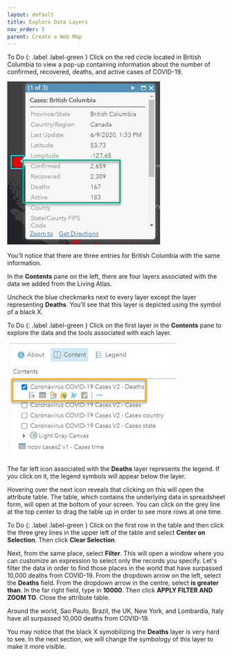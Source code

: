 ```yaml
---
layout: default
title: Explore Data Layers
nav_order: 3
parent: Create a Web Map
---
```


To Do
{: .label .label-green }
Click on the red circle located in British Columbia to view a pop-up containing information about the number of confirmed, recovered, deaths, and active cases of COVID-19.

![covidCases.jpg](https://raw.githubusercontent.com/fiddleHeads/intro-AGOL/master/covidCases.jpg)

You'll notice that there are three entries for British Columbia with the same information. 

In the **Contents** pane on the left, there are four layers associated with the data we added from the Living Atlas. 

Uncheck the blue checkmarks next to every layer except the layer representing **Deaths**. You'll see that this layer is depicted using the symbol of a black X.

To Do
{: .label .label-green }
Click on the first layer in the **Contents** pane to explore the data and the tools associated with each layer.

![deathsLyr.jpg](https://raw.githubusercontent.com/fiddleHeads/intro-AGOL/master/deathsLyr.jpg)

The far left icon associated with the **Deaths** layer represents the legend. If you click on it, the legend symbols will appear below the layer.

Hovering over the next icon reveals that clicking on this will open the attribute table. The table, which contains the underlying data in spreadsheet form, will open at the bottom of your screen. You can click on the grey line at the top center to drag the table up in order to see more rows at one time.

To Do
{: .label .label-green }
Click on the first row in the table and then click the three grey lines in the upper left of the table and select **Center on Selection**.
Then click **Clear Selection**.

Next, from the same place, select **Filter**. This will open a window where you can customize an expression to select only the records you specify.
Let's filter the data in order to find those places in the world that have surpassed 10,000 deaths from COVID-19.
From the dropdown arrow on the left, select the **Deaths** field.
From the dropdown arrow in the centre, select **is greater than**.
In the far right field, type in **10000**.
Then click **APPLY FILTER AND ZOOM TO**.
Close the attribute table.

Around the world, Sao Paulo, Brazil, the UK, New York, and Lombardia, Italy have all surpassed 10,000 deaths from COVID-19.

You may notice that the black X symobilizing the **Deaths** layer is very hard to see. In the next section, we will change the symbology of this layer to make it more visible.



